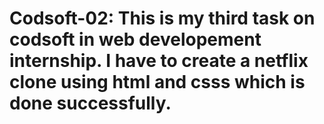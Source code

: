 # Codsoft-02: This is my third task on codsoft in web developement internship. I have to create a netflix clone using html and csss which is done successfully.
